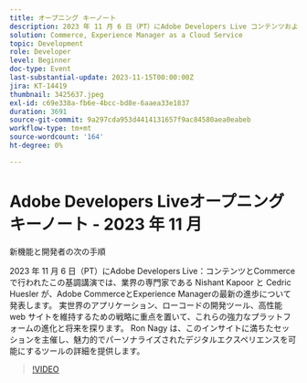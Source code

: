 ```yaml
---
title: オープニング キーノート
description: 2023 年 11 月 6 日（PT）にAdobe Developers Live コンテンツおよびCommerceで録画されたこの基調講演では、業界の専門家である Nishant Kapoor と Cedric Huesler が、Adobe CommerceとExperience Managerの最新の進歩について発表します。 実世界のアプリケーション、ローコードの開発ツール、高性能 web サイトを維持するための戦略に重点を置いて、これらの強力なプラットフォームの進化と将来を探ります。 Ron Nagy は、このインサイトに満ちたセッションを主催し、魅力的でパーソナライズされたデジタルエクスペリエンスを可能にするツールの詳細を提供します。
solution: Commerce, Experience Manager as a Cloud Service
topic: Development
role: Developer
level: Beginner
doc-type: Event
last-substantial-update: 2023-11-15T00:00:00Z
jira: KT-14419
thumbnail: 3425637.jpeg
exl-id: c69e338a-fb6e-4bcc-bd8e-6aaea33e1837
duration: 3691
source-git-commit: 9a297cda953d4414131657f9ac84580aea0eabeb
workflow-type: tm+mt
source-wordcount: '164'
ht-degree: 0%

---
```


# Adobe Developers Liveオープニングキーノート - 2023 年 11 月

新機能と開発者の次の手順

2023 年 11 月 6 日（PT）にAdobe Developers Live：コンテンツとCommerceで行われたこの基調講演では、業界の専門家である Nishant Kapoor と Cedric Huesler が、Adobe CommerceとExperience Managerの最新の進歩について発表します。 実世界のアプリケーション、ローコードの開発ツール、高性能 web サイトを維持するための戦略に重点を置いて、これらの強力なプラットフォームの進化と将来を探ります。 Ron Nagy は、このインサイトに満ちたセッションを主催し、魅力的でパーソナライズされたデジタルエクスペリエンスを可能にするツールの詳細を提供します。

>[!VIDEO](https://video.tv.adobe.com/v/3425637/?learn=on)
